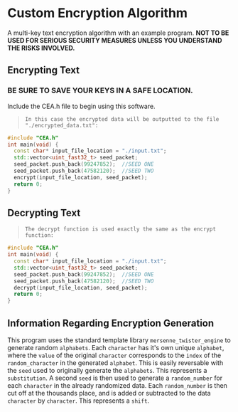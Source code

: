 # Custom Encryption Algorithm
A multi-key text encryption algorithm with an example program.
**NOT TO BE USED FOR SERIOUS SECURITY MEASURES UNLESS YOU UNDERSTAND THE RISKS INVOLVED.**

## Encrypting Text
### BE SURE TO SAVE YOUR KEYS IN A SAFE LOCATION.
Include the CEA.h file to begin using this software.
>`In this case the encrypted data will be outputted to the file "./encrypted_data.txt":`
```c++
#include "CEA.h"
int main(void) {
  const char* input_file_location = "./input.txt";
  std::vector<uint_fast32_t> seed_packet;
  seed_packet.push_back(99247852);  //SEED ONE
  seed_packet.push_back(47582120);  //SEED TWO
  encrypt(input_file_location, seed_packet);
  return 0;
}
```

## Decrypting Text
>`The decrypt function is used exactly the same as the encrypt function:`
```c++
#include "CEA.h"
int main(void) {
  const char* input_file_location = "./input.txt";
  std::vector<uint_fast32_t> seed_packet;
  seed_packet.push_back(99247852);  //SEED ONE
  seed_packet.push_back(47582120);  //SEED TWO
  decrypt(input_file_location, seed_packet);
  return 0;
}
```

## Information Regarding Encryption Generation
This program uses the standard template library `mersenne_twister_engine` to generate random `alphabets`.
Each `character` has it's own unique `alphabet`, where the `value` of the original `character` corresponds to the `index` of the `random_character` in the generated `alphabet`.
This is easily reversable with the `seed` used to originally generate the `alphabets`.
This represents a `substitution`.
A second `seed` is then used to generate a `random_number` for each `character` in the already randomized data.
Each `random_number` is then cut off at the thousands place, and is added or subtracted to the data `character` by `character`. 
This represents a `shift`. 
